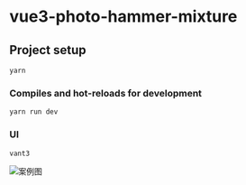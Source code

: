 # vue3-photo-hammer-mixture

## Project setup
```
yarn
```

### Compiles and hot-reloads for development
```
yarn run dev
```

### UI
```
vant3
```


![案例图](https://img-blog.csdnimg.cn/img_convert/cac88de778a9b2ab5f63a9ba52905035.png)  

